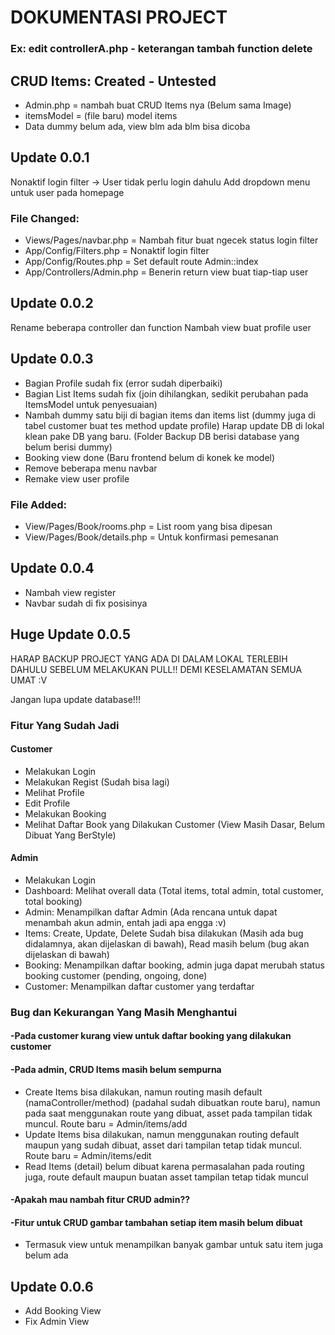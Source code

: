 # DOKUMENTASI PROJECT

### Ex: edit controllerA.php - keterangan tambah function delete

## CRUD Items: Created - Untested

- Admin.php = nambah buat CRUD Items nya (Belum sama Image)
- itemsModel = (file baru) model items
- Data dummy belum ada, view blm ada blm bisa dicoba

## Update 0.0.1

Nonaktif login filter -> User tidak perlu login dahulu
Add dropdown menu untuk user pada homepage

### File Changed:

- Views/Pages/navbar.php = Nambah fitur buat ngecek status login filter
- App/Config/Filters.php = Nonaktif login filter
- App/Config/Routes.php = Set default route Admin::index
- App/Controllers/Admin.php = Benerin return view buat tiap-tiap user

## Update 0.0.2

Rename beberapa controller dan function
Nambah view buat profile user

## Update 0.0.3

- Bagian Profile sudah fix (error sudah diperbaiki)
- Bagian List Items sudah fix (join dihilangkan, sedikit perubahan pada ItemsModel untuk penyesuaian)
- Nambah dummy satu biji di bagian items dan items list (dummy juga di tabel customer buat tes method update profile) Harap update DB di lokal klean pake DB yang baru. (Folder Backup DB berisi database yang belum berisi dummy)
- Booking view done (Baru frontend belum di konek ke model)
- Remove beberapa menu navbar
- Remake view user profile

### File Added:

- View/Pages/Book/rooms.php = List room yang bisa dipesan
- View/Pages/Book/details.php = Untuk konfirmasi pemesanan

## Update 0.0.4

- Nambah view register
- Navbar sudah di fix posisinya

## Huge Update 0.0.5

HARAP BACKUP PROJECT YANG ADA DI DALAM LOKAL TERLEBIH DAHULU SEBELUM MELAKUKAN PULL!!
DEMI KESELAMATAN SEMUA UMAT :V

Jangan lupa update database!!!

### Fitur Yang Sudah Jadi

#### Customer

- Melakukan Login
- Melakukan Regist (Sudah bisa lagi)
- Melihat Profile
- Edit Profile
- Melakukan Booking
- Melihat Daftar Book yang Dilakukan Customer (View Masih Dasar, Belum Dibuat Yang BerStyle)

#### Admin

- Melakukan Login
- Dashboard: Melihat overall data (Total items, total admin, total customer, total booking)
- Admin: Menampilkan daftar Admin (Ada rencana untuk dapat menambah akun admin, entah jadi apa engga :v)
- Items: Create, Update, Delete Sudah bisa dilakukan (Masih ada bug didalamnya, akan dijelaskan di bawah), Read masih belum (bug akan dijelaskan di bawah)
- Booking: Menampilkan daftar booking, admin juga dapat merubah status booking customer (pending, ongoing, done)
- Customer: Menampilkan daftar customer yang terdaftar

### Bug dan Kekurangan Yang Masih Menghantui

#### -Pada customer kurang view untuk daftar booking yang dilakukan customer

#### -Pada admin, CRUD Items masih belum sempurna

- Create Items bisa dilakukan, namun routing masih default (namaController/method) (padahal sudah dibuatkan route baru), namun pada saat menggunakan route yang dibuat, asset pada tampilan tidak muncul. Route baru = Admin/items/add
- Update Items bisa dilakukan, namun menggunakan routing default maupun yang sudah dibuat, asset dari tampilan tetap tidak muncul. Route baru = Admin/items/edit
- Read Items (detail) belum dibuat karena permasalahan pada routing juga, route default maupun buatan asset tampilan tetap tidak muncul

#### -Apakah mau nambah fitur CRUD admin??

#### -Fitur untuk CRUD gambar tambahan setiap item masih belum dibuat

- Termasuk view untuk menampilkan banyak gambar untuk satu item juga belum ada

## Update 0.0.6
- Add Booking View
- Fix Admin View
